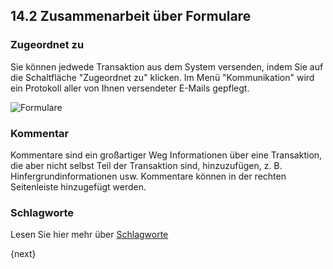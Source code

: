 ## 14.2 Zusammenarbeit über Formulare

### Zugeordnet zu

Sie können jedwede Transaktion aus dem System versenden, indem Sie auf die Schaltfläche "Zugeordnet zu" klicken. Im Menü "Kommunikation" wird ein Protokoll aller von Ihnen versendeter E-Mails gepflegt.

![Formulare]({{docs_base_url}}/assets/old_images/erpnext/forms.png)

### Kommentar

Kommentare sind ein großartiger Weg Informationen über eine Transaktion, die aber nicht selbst Teil der Transaktion sind, hinzuzufügen, z. B. Hinfergrundinformationen usw. Kommentare können in der rechten Seitenleiste hinzugefügt werden.

### Schlagworte

Lesen Sie hier mehr über [Schlagworte]({{docs_base_url}}/user/manual/en/collaboration-tools/tags.html)

{next}
